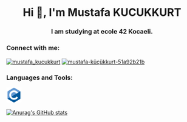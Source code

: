 <h1 align="center">Hi 👋, I'm Mustafa KUCUKKURT</h1>
<h3 align="center">I am studying at ecole 42 Kocaeli.</h3>

<h3 align="left">Connect with me:</h3>
<p align="left">
<a href="https://instagram.com/mustafa_kucukkurt" target="blank"><img align="center" src="https://raw.githubusercontent.com/rahuldkjain/github-profile-readme-generator/master/src/images/icons/Social/instagram.svg" alt="mustafa_kucukkurt" height="30" width="40" /></a>
<a href="https://linkedin.com/in/mustafa-küçükkurt-51a92b21b" target="blank"><img align="center" src="https://raw.githubusercontent.com/rahuldkjain/github-profile-readme-generator/master/src/images/icons/Social/linked-in-alt.svg" alt="mustafa-küçükkurt-51a92b21b" height="30" width="40" /></a>
</p>

<h3 align="left">Languages and Tools:</h3>
<p align="left"> <a href="https://www.cprogramming.com/" target="_blank" rel="noreferrer"> <img src="https://raw.githubusercontent.com/devicons/devicon/master/icons/c/c-original.svg" alt="c" width="40" height="40"/> </a> </p>




[![Anurag's GitHub stats](https://github-readme-stats.vercel.app/api?username=mkucukku)](https://github.com/anuraghazra/github-readme-stats)
